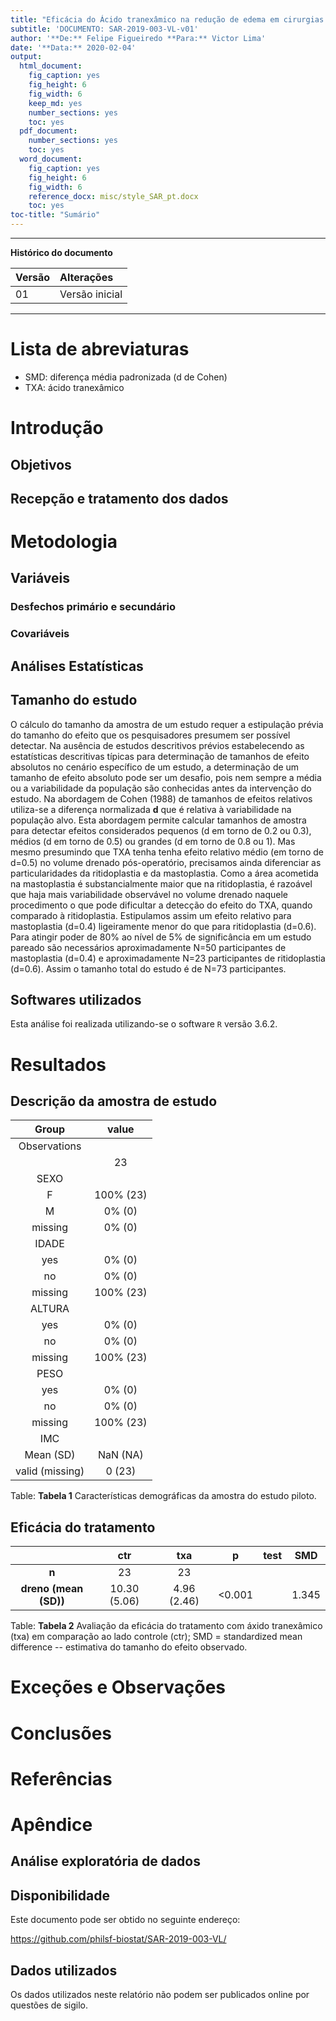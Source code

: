 ```yaml
---
title: "Eficácia do Ácido tranexâmico na redução de edema em cirurgias plásticas de face: projeto piloto"
subtitle: 'DOCUMENTO: SAR-2019-003-VL-v01'
author: '**De:** Felipe Figueiredo **Para:** Victor Lima'
date: '**Data:** 2020-02-04'
output:
  html_document:
    fig_caption: yes
    fig_height: 6
    fig_width: 6
    keep_md: yes
    number_sections: yes
    toc: yes
  pdf_document:
    number_sections: yes
    toc: yes
  word_document:
    fig_caption: yes
    fig_height: 6
    fig_width: 6
    reference_docx: misc/style_SAR_pt.docx
    toc: yes
toc-title: "Sumário"
---
```




---

**Histórico do documento**


|Versão |Alterações     |
|:------|:--------------|
|01     |Versão inicial |

---

# Lista de abreviaturas

- SMD: diferença média padronizada (d de Cohen)
- TXA: ácido tranexâmico

# Introdução

## Objetivos

## Recepção e tratamento dos dados

# Metodologia



## Variáveis

### Desfechos primário e secundário

### Covariáveis

## Análises Estatísticas

## Tamanho do estudo

O cálculo do tamanho da amostra de um estudo requer a estipulação prévia do tamanho do efeito que os pesquisadores presumem ser possível detectar.
Na ausência de estudos descritivos prévios estabelecendo as estatísticas descritivas típicas para determinação de tamanhos de efeito absolutos no cenário específico de um estudo, a determinação de um tamanho de efeito absoluto pode ser um desafio, pois nem sempre a média ou a variabilidade da população são conhecidas antes da intervenção do estudo.
Na abordagem de Cohen (1988) de tamanhos de efeitos relativos utiliza-se a diferença normalizada **d** que é relativa à variabilidade na população alvo.
Esta abordagem permite calcular tamanhos de amostra para detectar efeitos considerados pequenos (d em torno de 0.2 ou 0.3), médios (d em torno de 0.5) ou grandes (d em torno de 0.8 ou 1).
Mas mesmo presumindo que TXA tenha tenha efeito relativo médio (em torno de d=0.5) no volume drenado pós-operatório, precisamos ainda diferenciar as particularidades da ritidoplastia e da mastoplastia.
Como a área acometida na mastoplastia é substancialmente maior que na ritidoplastia, é razoável que haja mais variabilidade observável no volume drenado naquele procedimento o que pode dificultar a detecção do efeito do TXA, quando comparado à ritidoplastia.
Estipulamos assim um efeito relativo para mastoplastia (d=0.4) ligeiramente menor do que para ritidoplastia (d=0.6).
Para atingir poder de 80% ao nível de 5% de significância em um estudo pareado são necessários aproximadamente N=50 participantes de mastoplastia (d=0.4) e aproximadamente N=23 participantes de ritidoplastia (d=0.6).
Assim o tamanho total do estudo é de N=73 participantes.

## Softwares utilizados

Esta análise foi realizada utilizando-se o software `R` versão 3.6.2.

# Resultados

## Descrição da amostra de estudo


|      Group      |   value   |
|:---------------:|:---------:|
|  Observations   |           |
|                 |    23     |
|      SEXO       |           |
|        F        | 100% (23) |
|        M        |  0% (0)   |
|     missing     |  0% (0)   |
|      IDADE      |           |
|       yes       |  0% (0)   |
|       no        |  0% (0)   |
|     missing     | 100% (23) |
|     ALTURA      |           |
|       yes       |  0% (0)   |
|       no        |  0% (0)   |
|     missing     | 100% (23) |
|      PESO       |           |
|       yes       |  0% (0)   |
|       no        |  0% (0)   |
|     missing     | 100% (23) |
|       IMC       |           |
|    Mean (SD)    | NaN (NA)  |
| valid (missing) |  0 (23)   |

Table: **Tabela 1** Características demográficas da amostra do estudo piloto.


## Eficácia do tratamento


|        &nbsp;         |     ctr      |     txa     |   p    | test |  SMD  |
|:---------------------:|:------------:|:-----------:|:------:|:----:|:-----:|
|         **n**         |      23      |     23      |        |      |       |
| **dreno (mean (SD))** | 10.30 (5.06) | 4.96 (2.46) | <0.001 |      | 1.345 |

Table: **Tabela 2** Avaliação da eficácia do tratamento com áxido tranexâmico (txa) em comparação ao lado controle (ctr);
SMD = standardized mean difference -- estimativa do tamanho do efeito observado.

# Exceções e Observações

# Conclusões

# Referências

<!-- - **SAP-2019-003-VL-v01** -- Plano Analítico para title -->
<!-- - Cohen, J. (1988). Statistical power analysis for the behavioral sciences (2nd Ed.). New York: Routledge. -->

# Apêndice

## Análise exploratória de dados



## Disponibilidade

<!-- Tanto este documento como o plano analítico correspondente (**SAP-2019-003-VL-v01**) podem ser obtidos no seguinte endereço: -->

Este documento pode ser obtido no seguinte endereço:

https://github.com/philsf-biostat/SAR-2019-003-VL/

## Dados utilizados

Os dados utilizados neste relatório não podem ser publicados online por questões de sigilo.


